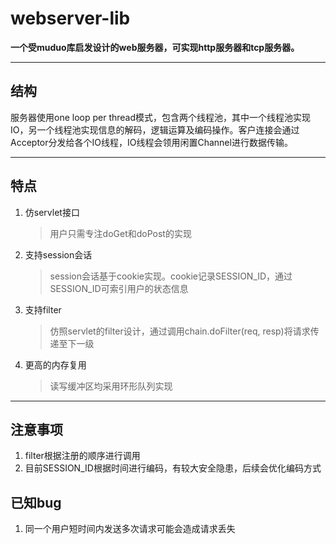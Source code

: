 # webserver-lib

__一个受muduo库启发设计的web服务器，可实现http服务器和tcp服务器。__
***
## 结构
服务器使用one loop per thread模式，包含两个线程池，其中一个线程池实现IO，另一个线程池实现信息的解码，逻辑运算及编码操作。客户连接会通过Acceptor分发给各个IO线程，IO线程会领用闲置Channel进行数据传输。
***
## 特点
1. 仿servlet接口
    >用户只需专注doGet和doPost的实现
2. 支持session会话
    >session会话基于cookie实现。cookie记录SESSION_ID，通过SESSION_ID可索引用户的状态信息
3. 支持filter
    >仿照servlet的filter设计，通过调用chain.doFilter(req, resp)将请求传递至下一级
4. 更高的内存复用
   >读写缓冲区均采用环形队列实现
***
## 注意事项
1. filter根据注册的顺序进行调用
2. 目前SESSION_ID根据时间进行编码，有较大安全隐患，后续会优化编码方式
## 已知bug
1. 同一个用户短时间内发送多次请求可能会造成请求丢失